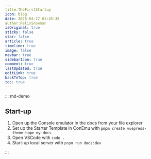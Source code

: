 ```yaml
---
title:TheFirstStartup
icon: blog
date: 2025-04-27 03:45:35
author:FelixSnowman
isOriginal: true
sticky: false
star: false
article: true
timeline: true
image: false
navbar: true
sidebarIcon: true
comment: true
lastUpdated: true
editLink: true
backToTop: true
toc: true
---
```




::: md-demo

## Start-up

1. Open up the Console emulator in the docs from your file explorer
2. Set up the Starter Template in ConEmu with `pnpm create vuepress-theme-hope my-docs`
3. Open VSCode with  `code .`
4. Start-up local server with `pnpm run docs:dev`

:::